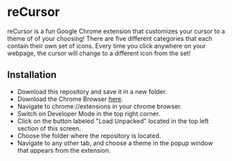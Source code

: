 # reCursor
reCursor is a fun Google Chrome extension that customizes your cursor to a theme of of your choosing! There are five different categories that each contain their own set of icons. Every time you click anywhere on your webpage, the cursor will change to a different icon from the set!

## Installation
- Download this repository and save it in a new folder.
- Download the Chrome Browser [here](https://www.google.com/chrome/).
- Navigate to chrome://extensions in your chrome browser.
- Switch on Developer Mode in the top right corner.
- Click on the button labeled "Load Unpacked" located in the top left section of this screen.
- Choose the folder where the repository is located.
- Navigate to any other tab, and choose a theme in the popup window that appears from the extension.
